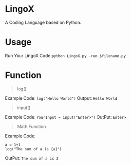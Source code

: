 # LingoX
A Coding Language based on Python.

# Usage
Run Your LingoX Code
`python LingoX.py -run $filename.py`

# Function
> log()

Example Code:
`log("Hello World")`
Output:
`Hello World`

> input()

Example Code:
`YourInput = input("Enter>")`
OutPut:
`Enter>`

> Math Function

Example Code:
```
a = 1+1
log("The sum of a is {a}")
```
OutPut:
`The sum of a is 2`
